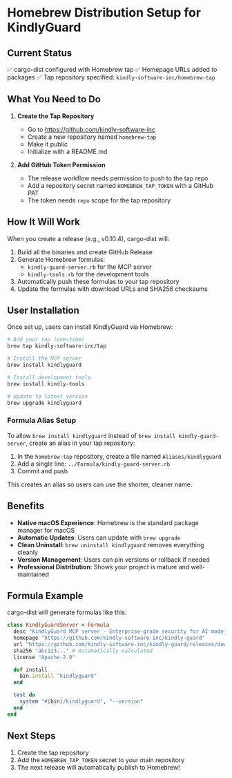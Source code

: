 # Homebrew Distribution Setup for KindlyGuard

## Current Status
✅ cargo-dist configured with Homebrew tap
✅ Homepage URLs added to packages
✅ Tap repository specified: `kindly-software-inc/homebrew-tap`

## What You Need to Do

1. **Create the Tap Repository**
   - Go to https://github.com/kindly-software-inc
   - Create a new repository named `homebrew-tap`
   - Make it public
   - Initialize with a README.md

2. **Add GitHub Token Permission**
   - The release workflow needs permission to push to the tap repo
   - Add a repository secret named `HOMEBREW_TAP_TOKEN` with a GitHub PAT
   - The token needs `repo` scope for the tap repository

## How It Will Work

When you create a release (e.g., v0.10.4), cargo-dist will:

1. Build all the binaries and create GitHub Release
2. Generate Homebrew formulas:
   - `kindly-guard-server.rb` for the MCP server
   - `kindly-tools.rb` for the development tools
3. Automatically push these formulas to your tap repository
4. Update the formulas with download URLs and SHA256 checksums

## User Installation

Once set up, users can install KindlyGuard via Homebrew:

```bash
# Add your tap (one-time)
brew tap kindly-software-inc/tap

# Install the MCP server
brew install kindlyguard

# Install development tools
brew install kindly-tools

# Update to latest version
brew upgrade kindlyguard
```

### Formula Alias Setup

To allow `brew install kindlyguard` instead of `brew install kindly-guard-server`, create an alias in your tap repository:

1. In the `homebrew-tap` repository, create a file named `Aliases/kindlyguard`
2. Add a single line: `../Formula/kindly-guard-server.rb`
3. Commit and push

This creates an alias so users can use the shorter, cleaner name.

## Benefits

- **Native macOS Experience**: Homebrew is the standard package manager for macOS
- **Automatic Updates**: Users can update with `brew upgrade`
- **Clean Uninstall**: `brew uninstall kindlyguard` removes everything cleanly
- **Version Management**: Users can pin versions or rollback if needed
- **Professional Distribution**: Shows your project is mature and well-maintained

## Formula Example

cargo-dist will generate formulas like this:

```ruby
class KindlyGuardServer < Formula
  desc "KindlyGuard MCP server - Enterprise-grade security for AI model interactions"
  homepage "https://github.com/kindly-software-inc/kindly-guard"
  url "https://github.com/kindly-software-inc/kindly-guard/releases/download/v0.10.4/kindly-guard-server-x86_64-apple-darwin.tar.gz"
  sha256 "abc123..." # Automatically calculated
  license "Apache-2.0"

  def install
    bin.install "kindlyguard"
  end

  test do
    system "#{bin}/kindlyguard", "--version"
  end
end
```

## Next Steps

1. Create the tap repository
2. Add the `HOMEBREW_TAP_TOKEN` secret to your main repository
3. The next release will automatically publish to Homebrew!